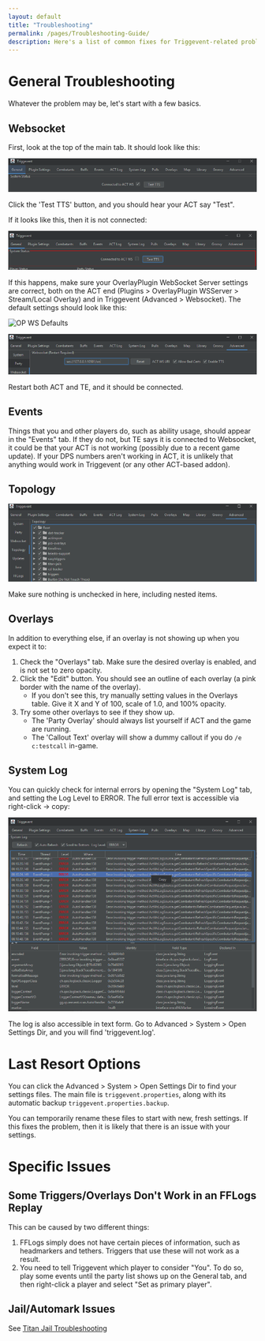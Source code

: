 ```yaml
---
layout: default
title: "Troubleshooting"
permalink: /pages/Troubleshooting-Guide/
description: Here's a list of common fixes for Triggevent-related problems.
---
```


# General Troubleshooting

Whatever the problem may be, let's start with a few basics. 

## Websocket

First, look at the top of the main tab. It should look like this:

![Main Tab Good](Main-tab-good.png)

Click the 'Test TTS' button, and you should hear your ACT say "Test".

If it looks like this, then it is not connected:

![Main Tab Bad](Main-tab-bad.png)

If this happens, make sure your OverlayPlugin WebSocket Server settings are correct, both on the ACT end 
(Plugins > OverlayPlugin WSServer > Stream/Local Overlay) and in Triggevent (Advanced > Websocket). The default
settings should look like this:

![OP WS Defaults](https://camo.githubusercontent.com/bfce7a6b146ad3c8d6285f5561f754c6d8b72476abddd9d6965ead5b52da1808/68747470733a2f2f692e696d6775722e636f6d2f5055624e4d4a572e706e67)

![OP WS Defaults in TE](te-ws-defaults.png)

Restart both ACT and TE, and it should be connected.

## Events

Things that you and other players do, such as ability usage, should appear in the "Events" tab. If they do not, but
TE says it is connected to Websocket, it could be that your ACT is not working (possibly due to a recent game update).
If your DPS numbers aren't working in ACT, it is unlikely that anything would work in Triggevent (or any other ACT-based addon).

## Topology

![Topology](Topology.png)

Make sure nothing is unchecked in here, including nested items.

## Overlays

In addition to everything else, if an overlay is not showing up when you expect it to:

1. Check the "Overlays" tab. Make sure the desired overlay is enabled, and is not set to zero opacity.
2. Click the "Edit" button. You should see an outline of each overlay (a pink border with the name of the overlay).
   - If you don't see this, try manually setting values in the Overlays table. Give it X and Y of 100, scale of 1.0, and 100% opacity.
3. Try some other overlays to see if they show up. 
   - The 'Party Overlay' should always list yourself if ACT and the game are running.
   - The 'Callout Text' overlay will show a dummy callout if you do `/e c:testcall` in-game.

## System Log

You can quickly check for internal errors by opening the "System Log" tab, and setting the Log Level to ERROR. The full error text
is accessible via right-click -> copy:

![System Log](System-Log.png)

The log is also accessible in text form. Go to Advanced > System > Open Settings Dir, and you will find 'triggevent.log'.

# Last Resort Options

You can click the Advanced > System > Open Settings Dir to find your settings files. The main file is `triggevent.properties`,
along with its automatic backup `triggevent.properties.backup`. 

You can temporarily rename these files to start with new, fresh settings. If this fixes the problem, then it is likely
that there is an issue with your settings.

# Specific Issues

## Some Triggers/Overlays Don't Work in an FFLogs Replay

This can be caused by two different things:

1. FFLogs simply does not have certain pieces of information, such as headmarkers and tethers. Triggers that use these
will not work as a result.
2. You need to tell Triggevent which player to consider "You". To do so, play some events until the party list shows
up on the General tab, and then right-click a player and select "Set as primary player".

## Jail/Automark Issues

See [Titan Jail Troubleshooting](/pages/Titan-Jail.md#Troubleshooting)